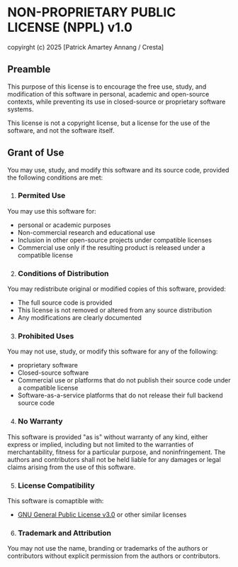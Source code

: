 # NON-PROPRIETARY PUBLIC LICENSE (NPPL) v1.0

copyirght (c) 2025 [Patrick Amartey Annang / Cresta]

## Preamble

This purpose of this license is to encourage the free use, study, and modification of this software in personal, academic and open-source contexts, while preventing its use in closed-source or proprietary software systems.

This license is not a copyright license, but a license for the use of the software, and not the software itself.

## Grant of Use

You may use, study, and modify this software and its source code, provided the following conditions are met:

1. ### Permited Use

You may use this software for:

- personal or academic purposes
- Non-commercial research and educational use
- Inclusion in other open-source projects under compatible licenses
- Commercial use only if the resulting product is released under a compatible license

2. ### Conditions of Distribution

You may redistribute original or modified copies of this software, provided:

- The full source code is provided
- This license is not removed or altered from any source distribution
- Any modifications are clearly documented

3. ### Prohibited Uses

You may not use, study, or modify this software for any of the following:

- proprietary software
- Closed-source software
- Commercial use or platforms that do not publish their source code under a compatible license
- Software-as-a-service platforms that do not release their full backend source code

4. ### No Warranty

This software is provided "as is" without warranty of any kind, either express or implied, including but not limited to the warranties of merchantability, fitness for a particular purpose, and noninfringement. The authors and contributors shall not be held liable for any damages or legal claims arising from the use of this software.

5. ### License Compatibility

This software is comaptible with:

- [GNU General Public License v3.0](https://www.gnu.org/licenses/gpl-3.0.html) or other similar licenses

6. ### Trademark and Attribution

You may not use the name, branding or trademarks of the authors or contributors without explicit permission from the authors or contributors.
